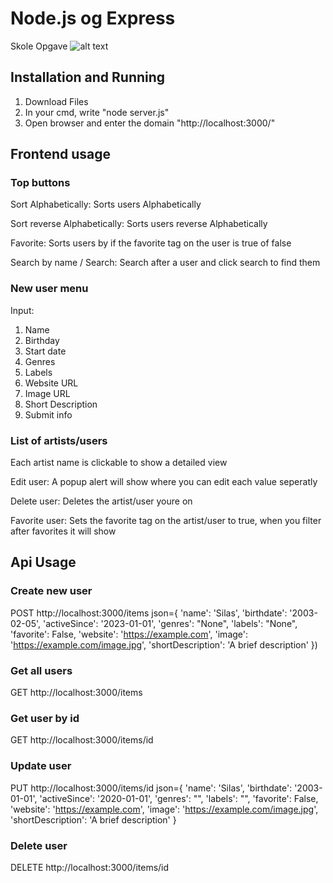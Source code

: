 # Node.js og Express

Skole Opgave
![alt text](https://cdn.discordapp.com/attachments/919345485725188096/1145998724242354186/image.png)

## Installation and Running

1. Download Files
2. In your cmd, write "node server.js"
3. Open browser and enter the domain "http://localhost:3000/"

## Frontend usage

### Top buttons

Sort Alphabetically: Sorts users Alphabetically

Sort reverse Alphabetically: Sorts users reverse Alphabetically

Favorite: Sorts users by if the favorite tag on the user is true of false

Search by name / Search: Search after a user and click search to find them

### New user menu

Input:
1. Name
2. Birthday
3. Start date
4. Genres
5. Labels
6. Website URL
7. Image URL
8. Short Description
9. Submit info

### List of artists/users

Each artist name is clickable to show a detailed view

Edit user: A popup alert will show where you can edit each value seperatly

Delete user: Deletes the artist/user youre on

Favorite user: Sets the favorite tag on the artist/user to true, when you filter after favorites it will show

## Api Usage

### Create new user

POST http://localhost:3000/items
json={
    'name': 'Silas',
    'birthdate': '2003-02-05',
    'activeSince': '2023-01-01',
    'genres': "None",
    'labels': "None",
    'favorite': False,
    'website': 'https://example.com',
    'image': 'https://example.com/image.jpg',
    'shortDescription': 'A brief description'
})

### Get all users

GET http://localhost:3000/items

### Get user by id

GET http://localhost:3000/items/id

### Update user

PUT http://localhost:3000/items/id
json={
    'name': 'Silas',
    'birthdate': '2003-01-01',
    'activeSince': '2020-01-01',
    'genres': "",
    'labels': "",
    'favorite': False,
    'website': 'https://example.com',
    'image': 'https://example.com/image.jpg',
    'shortDescription': 'A brief description'
}

### Delete user

DELETE http://localhost:3000/items/id


